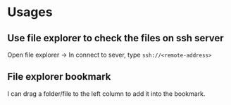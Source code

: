 
# Usages
## Use file explorer to check the files on ssh server
Open file explorer → In connect to sever, type `ssh://<remote-address>` 

## File explorer bookmark
I can drag a folder/file to the left column to add it into the bookmark.